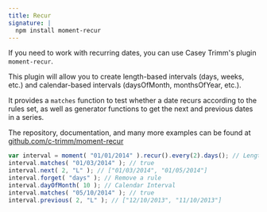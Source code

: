 ```yaml
---
title: Recur
signature: |
  npm install moment-recur
---
```



If you need to work with recurring dates, you can use Casey Trimm's plugin `moment-recur`.

This plugin will allow you to create length-based intervals (days, weeks, etc.) and calendar-based intervals (daysOfMonth, monthsOfYear, etc.). 

It provides a `matches` function to test whether a date recurs according to the rules set, as well as generator functions to get the next and previous dates in a series.

The repository, documentation, and many more examples can be found at [github.com/c-trimm/moment-recur](https://github.com/c-trimm/moment-recur)

<!-- skip-example -->
```js
var interval = moment( "01/01/2014" ).recur().every(2).days(); // Length Interval
interval.matches( "01/03/2014" ); // true
interval.next( 2, "L" ); // ["01/03/2014", "01/05/2014"]
interval.forget( "days" ); // Remove a rule
interval.dayOfMonth( 10 ); // Calendar Interval
interval.matches( "05/10/2014" ); // true
interval.previous( 2, "L" ); // ["12/10/2013", "11/10/2013"]
```
